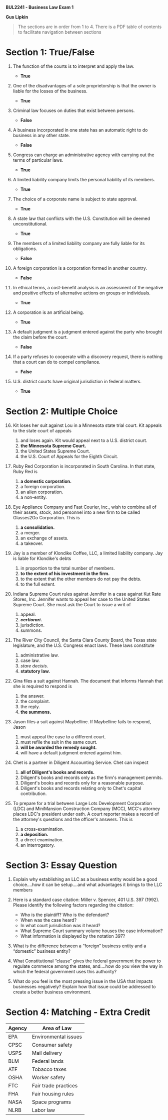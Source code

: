 **BUL2241 - Business Law Exam 1**

**Gus Lipkin**

> The sections are in order from 1 to 4. There is a PDF table of contents to facilitate navigation between sections

# Section 1: True/False

1. The function of the courts is to interpret and apply the law.
   - **True**
2. One of the disadvantages of a sole proprietorship is that the owner is liable for the losses of  the business.
   - **True**

3. Criminal law focuses on duties that exist between persons.
   - **False**

4. A business incorporated in one state has an automatic right to do business in any other state.
   - **False**

5. Congress can charge an administrative agency with carrying out the terms of particular laws.
   - **True**

6. A limited liability company limits the personal liability of its members.
   - **True**

7. The choice of a corporate name is subject to state approval.
   - **True**

8. A state law that conflicts with the U.S. Constitution will be deemed unconstitutional.
   - **True**

9. The members of a limited liability company are fully liable for its obligations.
   - **False**

10. A foreign corporation is a corporation formed in another country.
    - **False**

11. In ethical terms, a cost-benefit analysis is an assessment of the negative and positive effects of alternative actions on groups or individuals.
    - **True**

12. A corporation is an artificial being.
    - **True**
13. A default judgment is a judgment entered against the party who brought the claim before the court.
    - **False**
14. If a party refuses to cooperate with a discovery request, there is nothing that a court can do to compel compliance.
    - **False**
15. U.S. district courts have original jurisdiction in federal matters.
    - **True**

# Section 2: Multiple Choice

16. Kit loses her suit against Lou in a Minnesota state trial court. Kit appeals to the state court of appeals
	1. and loses again. Kit would appeal next to a U.S. district court.
	2. **the Minnesota Supreme Court.**
	3. the United States Supreme Court.
	4. the U.S. Court of Appeals for the Eighth Circuit.
17. Ruby Red Corporation is incorporated in South Carolina. In that state, Ruby Red is
    1. **a domestic corporation.**
    2. a foreign corporation.
    3. an alien corporation.
    4. a non-entity.  

18. Eye Appliance Company and Fast Courier, Inc., wish to combine all of their assets, stock, and personnel into a new firm to be called Glasses2Go Corporation. This is
    1. **a consolidation.**
    2. a merger.
    3. an exchange of assets.
    4. a takeover.   

19. Jay is a member of Klondike Coffee, LLC, a limited liability company. Jay is liable for Klondike's debts
    1. in proportion to the total number of members.              
    2. **to the extent of his investment in the firm.**
    3. to the extent that the other members do not pay the debts. 
    4. to the full extent.                                        

20. Indiana Supreme Court rules against Jennifer in a case against Kut Rate Stores, Inc. Jennifer wants to appeal her case to the United States Supreme Court. She must ask the Court to issue a writ of
    1. appeal.       
    2. ***certiorari*.**
    3. jurisdiction. 
    4. summons.      

21. The River City Council, the Santa Clara County Board, the Texas state legislature, and the U.S. Congress enact laws. These laws constitute
    1. administrative law. 
    2. case law.           
    3. *stare decisis*.    
    4. **statutory law.**

22. Gina files a suit against Hannah. The document that informs Hannah that she is required to respond is
    1. the answer.
    2. the complaint. 
    3. the reply.     
    4. **the summons.**

23. Jason files a suit against Maybelline.  If Maybelline fails to respond, Jason
    1. must appeal the case to a different court.        
    2. must refile the suit in the same court.           
    3. **will be awarded the remedy sought.**
    4. will have a default judgment entered against him. 

24. Chet is a partner in Diligent Accounting Service. Chet can inspect
    1. **all of Diligent's books and records.**
    2. Diligent's books and records only as the firm's management permits.
    3. Diligent's books and records only for a reasonable purpose.
    4. Diligent's books and records relating only to Chet's capital contribution.

25. To prepare for a trial between Large Lots Development Corporation (LDC) and MiniMansion Construction Company (MCC), MCC's attorney places LDC's president under oath. A court reporter makes a record of the attorney's questions and the officer's answers. This is
    1. a cross-examination.
    2. **a deposition.**
    3. a direct examination.
    4. an interrogatory.

# Section 3: Essay Question

1. Explain why establishing an LLC as a business entity would be a good choice….how it can be setup….and what advantages it brings to the LLC members

   > 

2. Here is a standard case citation: Miller v. Spencer, 401 U.S. 397 (1992). Please identify the following factors regarding the citation: 

   - Who is the plaintiff? Who is the defendant?
   - When was the case heard?
   - In what court jurisdiction was it heard?
   - What Supreme Court summary volume houses the case information?
   - What information is displayed by the notation 397?

3. What is the difference between a “foreign” business entity and a “domestic” business entity?

4. What Constitutional “clause” gives the federal government the power to regulate commerce among the states, and….how do you view the way in which the federal government uses this authority?

5. What do you feel is the most pressing issue in the USA that impacts businesses negatively? Explain how that issue could be addressed to create a better business environment.

# Section 4: Matching - Extra Credit

| Agency | Area of Law          |
| ------ | -------------------- |
| EPA    | Environmental issues |
| CPSC   | Consumer safety      |
| USPS   | Mail delivery        |
| BLM    | Federal lands        |
| ATF    | Tobacco taxes        |
| OSHA   | Worker safety        |
| FTC    | Fair trade practices |
| FHA    | Fair housing rules   |
| NASA   | Space programs       |
| NLRB   | Labor law            |

